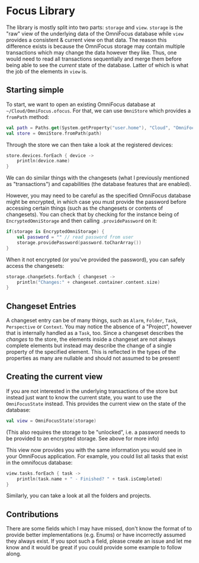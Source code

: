 # Focus Library

The library is mostly split into two parts: `storage` and `view`. `storage` is the "raw" view of the underlying data of the OmniFocus database while `view` provides a consistent & current view on that data. 
The reason this difference exists is because the OmniFocus storage may contain multiple transactions which may change the data however they like. Thus, one would need to read all transactions sequentially and merge them before being able to see the _current_ state of the database. Latter of which is what the job of the elements in `view` is.

## Starting simple

To start, we want to open an existing OmniFocus database at `~/Cloud/OmniFocus.ofocus`. For that, we can use `OmniStore` which provides a `fromPath` method:
```kotlin
val path = Paths.get(System.getProperty("user.home"), "Cloud", "OmniFocus.ofocus")
val store = OmniStore.fromPath(path)
```

Through the store we can then take a look at the registered devices:
```kotlin
store.devices.forEach { device ->
    println(device.name)
}
```
We can do similar things with the changesets (what I previously mentioned as "transactions") and capabilities (the database features that are enabled).

However, you may need to be careful as the specified OmniFocus database might be encrypted, in which case you must provide the password before accessing certain things (such as the changesets or contents of changesets). You can check that by checking for the instance being of `EncryptedOmniStorage` and then calling `.providePassword` on it:
```kotlin
if(storage is EncryptedOmniStorage) {
    val password = "" // read password from user
    storage.providePassword(password.toCharArray())
}
```

When it not encrypted (or you've provided the password), you can safely access the changesets:
```kotlin
storage.changeSets.forEach { changeset ->
    println("Changes:" + changeset.container.content.size)
}
```

## Changeset Entries

A changeset entry can be of many things, such as `Alarm`, `Folder`, `Task`, `Perspective` or `Context`. You may notice the absence of a "Project", however that is internally handled as a `Task`, too. Since a changeset describes the _changes_ to the store, the elements inside a changeset are not always complete elements but instead may describe the change of a single property of the specified element. This is reflected in the types of the properties as many are nullable and should not assumed to be present!

## Creating the current view

If you are not interested in the underlying transactions of the store but instead just want to know the current state, you want to use the `OmniFocusState` instead. This provides the current view on the state of the database:
```kotlin
val view = OmniFocusState(storage)
```
(This also requires the storage to be "unlocked", i.e. a password needs to be provided to an encrypted storage. See above for more info)

This view now provides you with the same information you would see in your OmniFocus application. For example, you could list all tasks that exist in the omnifocus database:
```kotlin
view.tasks.forEach { task ->
    println(task.name + " - Finished? " + task.isCompleted)
}
```

Similarly, you can take a look at all the folders and projects.

## Contributions

There are some fields which I may have missed, don't know the format of to provide better implementations (e.g. Enums) or have incorrectly assumed they always exist. If you spot such a field, please create an issue and let me know and it would be great if you could provide some example to follow along.
